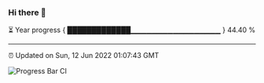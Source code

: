 ### Hi there 👋

⏳ Year progress { █████████████▁▁▁▁▁▁▁▁▁▁▁▁▁▁▁▁▁ } 44.40 %

---

⏰ Updated on Sun, 12 Jun 2022 01:07:43 GMT

![Progress Bar CI](https://github.com/liununu/liununu/workflows/Progress%20Bar%20CI/badge.svg)
